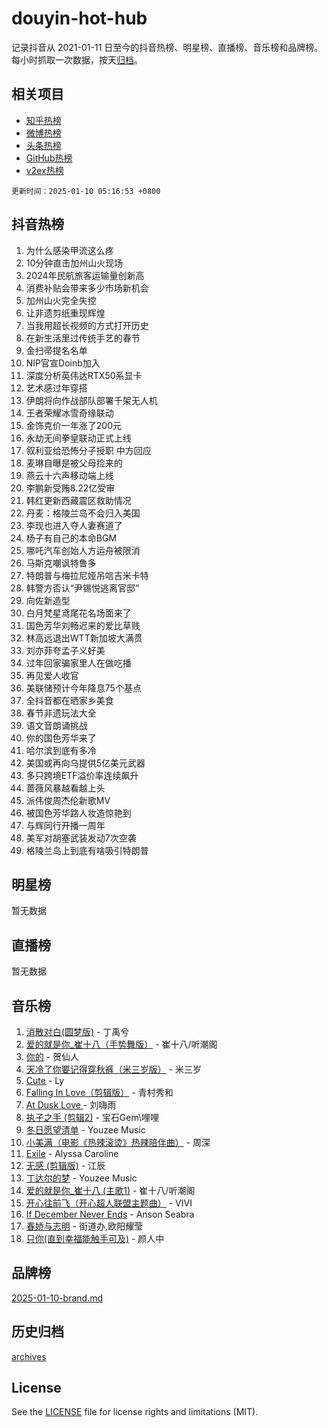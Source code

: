 # douyin-hot-hub

记录抖音从 2021-01-11 日至今的抖音热榜、明星榜、直播榜、音乐榜和品牌榜。每小时抓取一次数据，按天[归档](archives)。

## 相关项目

- [知乎热榜](https://github.com/lonnyzhang423/zhihu-hot-hub)
- [微博热榜](https://github.com/lonnyzhang423/weibo-hot-hub)
- [头条热榜](https://github.com/lonnyzhang423/toutiao-hot-hub)
- [GitHub热榜](https://github.com/lonnyzhang423/github-hot-hub)
- [v2ex热榜](https://github.com/lonnyzhang423/v2ex-hot-hub)


`更新时间：2025-01-10 05:16:53 +0800`

## 抖音热榜

1. 为什么感染甲流这么疼
1. 10分钟直击加州山火现场
1. 2024年民航旅客运输量创新高
1. 消费补贴会带来多少市场新机会
1. 加州山火完全失控
1. 让非遗剪纸重现辉煌
1. 当我用超长视频的方式打开历史
1. 在新生活里过传统手艺的春节
1. 金扫帚提名名单
1. NIP官宣Doinb加入
1. 深度分析英伟达RTX50系显卡
1. 艺术感过年穿搭
1. 伊朗将向作战部队部署千架无人机
1. 王者荣耀冰雪奇缘联动
1. 金饰克价一年涨了200元
1. 永劫无间拳皇联动正式上线
1. 叙利亚给恐怖分子授职 中方回应
1. 麦琳自曝是被父母捡来的
1. 燕云十六声移动端上线
1. 李鹏新受贿8.22亿受审
1. 韩红更新西藏震区救助情况
1. 丹麦：格陵兰岛不会归入美国
1. 李现也进入夺人妻赛道了
1. 杨子有自己的本命BGM
1. 哪吒汽车创始人方运舟被限消
1. 马斯克嘲讽特鲁多
1. 特朗普与梅拉尼娅吊唁吉米卡特
1. 韩警方否认“尹锡悦逃离官邸”
1. 向佐新造型
1. 白月梵星鸢尾花名场面来了
1. 国色芳华刘畅迟来的爱比草贱
1. 林高远退出WTT新加坡大满贯
1. 刘亦菲夸孟子义好美
1. 过年回家骗家里人在做吃播
1. 再见爱人收官
1. 美联储预计今年降息75个基点
1. 全抖音都在晒家乡美食
1. 春节非遗玩法大全
1. 语文音朗诵挑战
1. 你的国色芳华来了
1. 哈尔滨到底有多冷
1. 美国或再向乌提供5亿美元武器
1. 多只跨境ETF溢价率连续飙升
1. 蔷薇风暴越看越上头
1. 派伟俊周杰伦新歌MV
1. 被国色芳华路人妆造惊艳到
1. 与辉同行开播一周年
1. 美军对胡塞武装发动7次空袭
1. 格陵兰岛上到底有啥吸引特朗普

## 明星榜

暂无数据

## 直播榜

暂无数据

## 音乐榜

1. [消散对白(圆梦版)](https://sf5-hl-cdn-tos.douyinstatic.com/obj/tos-cn-ve-2774/og4jB5I5IizzoZVAAAzWgBMAsMDWoArfwBOiFs) - 丁禹兮
1. [爱的就是你_崔十八（手势舞版）](https://sf5-hl-cdn-tos.douyinstatic.com/obj/tos-cn-ve-2774/oApB2AigNyB4sTw7JhBOikMAf0oDJzMWBuIrgm) - 崔十八/听潮阁
1. [你的](https://sf5-hl-cdn-tos.douyinstatic.com/obj/tos-cn-ve-2774/oYuIeKf42jB7sEV6B2upMdpYAgfrQWj0FeRegh) - 贺仙人
1. [天冷了你要记得穿秋裤（米三岁版）](https://sf5-hl-cdn-tos.douyinstatic.com/obj/tos-cn-ve-2774/oQlIwVIDWiZ6BQilAorS7MA0AgCkQDvcZAdm1) - 米三岁
1. [Cute](https://sf5-hl-cdn-tos.douyinstatic.com/obj/tos-cn-ve-2774/o4IbIzHWKAAB4wsS5qMBRiiAlEBGTpQRNfFvuo) - Ly
1. [Falling In Love（剪辑版）](https://sf5-hl-cdn-tos.douyinstatic.com/obj/tos-cn-ve-2774/o8ajpA8zzgBPahbBIO8AcKGBLJezFCRd1wfP9f) - 青村秀和
1. [ At Dusk  Love ](https://sf6-cdn-tos.douyinstatic.com/obj/tos-cn-ve-2774/o8CrpCf5CaYgI4ZrtQgMQAFEfuGqNnRSDQAPBc) - 刘嗨雨
1. [执子之手 (剪辑2)](https://sf5-hl-cdn-tos.douyinstatic.com/obj/tos-cn-ve-2774/oUoZLQjCc31XzqsBnBQUNgeKtYPBcgbFDwtfcu) - 宝石Gem\哩哩
1. [冬日愿望清单](https://sf5-hl-cdn-tos.douyinstatic.com/obj/tos-cn-ve-2774/oIIgUOeamCFCVAzxN6MFRLIBlLGpUqQxeeHrLE) - Youzee Music
1. [小美满（电影《热辣滚烫》热辣陪伴曲）](https://sf5-hl-cdn-tos.douyinstatic.com/obj/tos-cn-ve-2774/o0GAn2lSgfZIDUgtevCGDQYnFg4CwnrBaxbTZL) - 周深
1. [Exile](https://sf5-hl-cdn-tos.douyinstatic.com/obj/tos-cn-ve-2774/oYj4gAQTknKE3WW0Je8KGmQ7z1cA4FefwtbufD) - Alyssa Caroline
1. [无感 (剪辑版)](https://sf5-hl-cdn-tos.douyinstatic.com/obj/tos-cn-ve-2774/o0eIsUzJBDlQaQFC5OFlgbMEZC1TFYBftOBn6p) - 江辰
1. [丁达尔的梦](https://sf5-hl-cdn-tos.douyinstatic.com/obj/tos-cn-ve-2774/oMU3WirUZBVQkAC9ccG5P2IQirziZM2RTInUY) - Youzee Music
1. [爱的就是你_崔十八 (主歌1)](https://sf5-hl-cdn-tos.douyinstatic.com/obj/tos-cn-ve-2774/oI5BO5DhFZ6UTcNCnZaOCBLtZ7WIMQGfgnXf5E) - 崔十八/听潮阁
1. [开心往前飞（开心超人联盟主题曲）](https://sf5-hl-cdn-tos.douyinstatic.com/obj/tos-cn-ve-2774/9d8fb7c82cf1421fb93a9fe925275e0a) - VIVI
1. [If December Never Ends](https://sf5-hl-cdn-tos.douyinstatic.com/obj/tos-cn-ve-2774/oY1IQMoTgCFIBg8RZifyqlBBt1UFgitTYmxeOS) - Anson Seabra
1. [春娇与志明](https://sf5-hl-cdn-tos.douyinstatic.com/obj/tos-cn-ve-2774/e530d8fceb7044b39707d7f9ff54add1) - 街道办,欧阳耀莹
1. [只你(直到幸福能触手可及)](https://sf5-hl-cdn-tos.douyinstatic.com/obj/tos-cn-ve-2774/o0lBkRDzFTeaVSUz3ZZSCBVtZ5DIMQGfgmEAuE) - 颜人中

## 品牌榜

[2025-01-10-brand.md](archives/2025-01-10-brand.md)

## 历史归档

[archives](archives)

## License

See the [LICENSE](LICENSE) file for license rights and limitations (MIT).
